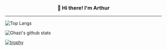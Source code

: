 <h3 align="center">👋 Hi there! I'm Arthur</h3>

---

![Top Langs](https://github-readme-stats.vercel.app/api/top-langs/?username=artusm&layout=compact&theme=dark&hide_border=true)

![Ghazi's github stats](https://github-readme-stats.vercel.app/api?username=artusm&show_icons=true&hide_border=true&theme=dark&hide=contribs)

[![trophy](https://github-profile-trophy.vercel.app/?username=artusm)](https://github.com/gkhan205/github-profile-trophy)
